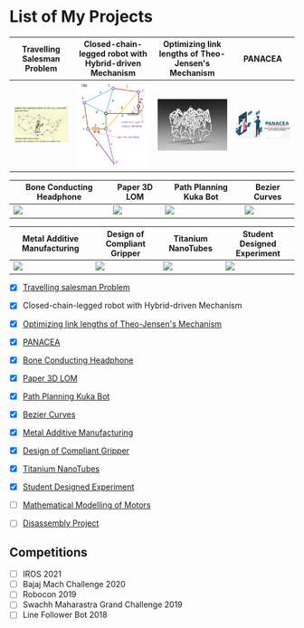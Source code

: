 # List of My Projects

| Travelling Salesman Problem  | Closed-chain-legged robot with Hybrid-driven Mechanism | Optimizing link lengths of Theo-Jensen's Mechanism |PANACEA|
| ------------- | ------------- | ------------- | ------------- |
| <a href="/electronics/ti_electronics/README.md#texas-instruments-evaluation-board-electronics"><img src="images/tsp.png" width="270"></a>| <a href="electronics/micro_driver_electronics/README.md#micro-driver-electronics"><img src="images/Jensen.png" width="270"></a>  | <a href="https://github.com/open-dynamic-robot-initiative/master-board#master-board"><img src="images/Strandbeest.png" width="270"></a>  |<a href="electronics/details/details_wiring.md#details-wiring"><img src="images/panacea.png" width="270"></a> |

| Bone Conducting Headphone  | Paper 3D LOM | Path Planning Kuka Bot | Bezier Curves |
| ------------- | ------------- | ------------- | ------------- |
| <a href="/electronics/ti_electronics/README.md#texas-instruments-evaluation-board-electronics"><img src="https://github.com/tayalmanan28/tayalmanan28.github.io/blob/main/img/Bone_conduction.png" width="350"></a>| <a href="electronics/micro_driver_electronics/README.md#micro-driver-electronics"><img src="electronics/micro_driver_electronics/images/microdriver_board_v2.jpg" width="270"></a>  | <a href="https://github.com/open-dynamic-robot-initiative/master-board#master-board"><img src="electronics/images/master_board_1.jpg" width="270"></a>  |<a href="electronics/details/details_wiring.md#details-wiring"><img src="electronics/images/encoder_wiring_micro_driver.png" width="270"></a> |

| Metal Additive Manufacturing  | Design of Compliant Gripper | Titanium NanoTubes | Student Designed Experiment |
| ------------- | ------------- | ------------- | ------------- |
| <a href="/electronics/ti_electronics/README.md#texas-instruments-evaluation-board-electronics"><img src="electronics/ti_electronics/images/ti_eval_board_1.jpg" width="350"></a>| <a href="electronics/micro_driver_electronics/README.md#micro-driver-electronics"><img src="electronics/micro_driver_electronics/images/microdriver_board_v2.jpg" width="270"></a>  | <a href="https://github.com/open-dynamic-robot-initiative/master-board#master-board"><img src="electronics/images/master_board_1.jpg" width="270"></a>  |<a href="electronics/details/details_wiring.md#details-wiring"><img src="electronics/images/encoder_wiring_micro_driver.png" width="270"></a> |

- [x] [Travelling salesman Problem]()
- [x] Closed-chain-legged robot with Hybrid-driven Mechanism
- [x] [Optimizing link lengths of Theo-Jensen's Mechanism]()
- [x] [PANACEA]()
- [x] [Bone Conducting Headphone]()
- [x] [Paper 3D LOM]()
- [x] [Path Planning Kuka Bot]()
- [x] [Bezier Curves]()
- [x] [Metal Additive Manufacturing](https://docs.google.com/presentation/d/19KLw-CRvMaCQPSGXqd44P0TIlssJ90v2_gtvdTW02Ng/edit#slide=id.p)
- [x] [Design of Compliant Gripper]()
- [x] [Titanium NanoTubes]()
- [x] [Student Designed Experiment]()
- [ ] [Mathematical Modelling of Motors]()
- [ ] [Disassembly Project](https://docs.google.com/presentation/d/1x9--k5ceChA7rfNUJ0Ouza83KQWaTfdecITDHePwBLI/edit#slide=id.g452cec4887_2_1)



## Competitions

- [ ] IROS 2021
- [ ] Bajaj Mach Challenge 2020
- [ ] Robocon 2019
- [ ] Swachh Maharastra Grand Challenge 2019
- [ ] Line Follower Bot 2018
